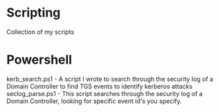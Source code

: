 # Scripting
Collection of my scripts

# Powershell
kerb_search.ps1 - A script I wrote to search through the security log of a Domain Controller to find TGS events to identify kerberos attacks
seclog_parse.ps1 - This script searches through the security log of a Domain Controller, looking for specific event id's you specify.

